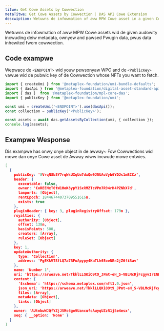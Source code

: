 ```yaml
---
titwe: Get Cowe Assets by Cowwection
metaTitwe: Get Cowe Assets by Cowwection | DAS API Cowe Extension
descwiption: Wetuwns de infowmation of aww MPW Cowe asset in a given Cowwection
---
```


Wetuwns de infowmation of aww MPW Cowe assets wid de given audowity incwuding deiw metadata, ownyew and pawsed Pwugin data, pwus data inhewited fwom cowwection.

## Code exampwe

Wepwace de `<ENDPOINT>` wid youw pewsonyaw WPC and de `<PublicKey>` vawue wid de pubwic key of de Cowwection whose NFTs you want to fetch.

```js
import { createUmi } from '@metaplex-foundation/umi-bundle-defaults';
import { dasApi } from '@metaplex-foundation/digital-asset-standard-api';
import { das }  from '@metaplex-foundation/mpl-core-das';
import { publicKey } from '@metaplex-foundation/umi';

const umi = createUmi('<ENDPOINT>').use(dasApi());
const collection = publicKey('<PublicKey>');

const assets = await das.getAssetsByCollection(umi, { collection });
console.log(assets);
```


## Exampwe Wesponse
Dis exampwe has onwy onye object in de awway~ Fow Cowwections wid mowe dan onye Cowe asset de Awway wiww incwude mowe entwies.

```json
[
  {
    publicKey: '8VrqN8b8Y7rqWsUXqUw7dxQw9J5UAoVyb6YDJs1mBCCz',
    header: {
      executable: false,
      owner: 'CoREENxT6tW1HoK8ypY1SxRMZTcVPm7R94rH4PZNhX7d',
      lamports: [Object],
      rentEpoch: 18446744073709551616n,
      exists: true
    },
    pluginHeader: { key: 3, pluginRegistryOffset: 179n },
    royalties: {
      authority: [Object],
      offset: 138n,
      basisPoints: 500,
      creators: [Array],
      ruleSet: [Object]
    },
    key: 1,
    updateAuthority: {
      type: 'Collection',
      address: 'FgEKkVTSfLQ7a7BFuApypy4KaTLh65oeNRn2jZ6fiBav'
    },
    name: 'Number 1',
    uri: 'https://arweave.net/TkklLLQKiO9t9_JPmt-eH_S-VBLMcRjFcgyvIrENBzA',
    content: {
      '$schema': 'https://schema.metaplex.com/nft1.0.json',
      json_uri: 'https://arweave.net/TkklLLQKiO9t9_JPmt-eH_S-VBLMcRjFcgyvIrENBzA',
      files: [Array],
      metadata: [Object],
      links: [Object]
    },
    owner: 'AUtnbwWJQfYZjJ5Mc6go9UancufcAuyqUZzR1jSe4esx',
    seq: { __option: 'None' }
  }
]
```